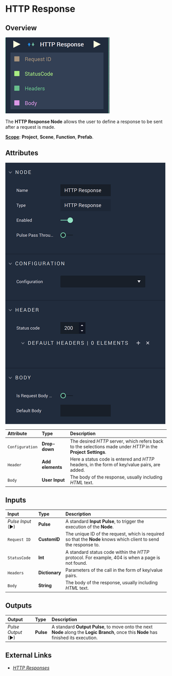 # HTTP Response

## Overview

![The HTTP Response Node.](../../../.gitbook/assets/httpresponsenode.png)

The **HTTP Response Node** allows the user to define a response to be sent after a request is made.

[**Scope**](../overview.md#scopes): **Project**, **Scene**, **Function**, **Prefab**.

## Attributes

![The HTTP Response Node Attributes.](../../../.gitbook/assets/httpresponseattributes.png)

| Attribute | Type | Description |
| :--- | :--- | :--- |
| `Configuration` | **Drop-down** | The desired _HTTP_ server, which refers back to the selections made under *HTTP* in the **Project Settings**. |
| `Header` | **Add elements** | Here a status code is entered and _HTTP_ headers, in the form of key/value pairs, are added. |
| `Body` | **User Input** | The body of the response, usually including _HTML_ text. |

## Inputs

| Input | Type | Description |
| :--- | :--- | :--- |
| _Pulse Input_ \(►\) | **Pulse** | A standard **Input Pulse**, to trigger the execution of the **Node**. |
| `Request ID` | **CustomID** | The unique ID of the request, which is required  so that the **Node** knows which client to send the response to.|
| `StatusCode` | **Int** | A standard status code within the _HTTP_ protocol. For example, 404 is when a page is not found. |
| `Headers` | **Dictionary** | Parameters of the call in the form of key/value pairs. |
| `Body` | **String** | The body of the response, usually including _HTML_ text. |

## Outputs

| Output | Type | Description |
| :--- | :--- | :--- |
| _Pulse Output_ \(►\) | **Pulse** | A standard **Output Pulse**, to move onto the next **Node** along the **Logic Branch**, once this **Node** has finished its execution. |

## External Links

* [_HTTP Responses_](https://www.toolsqa.com/client-server/http-response/)

